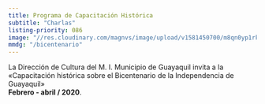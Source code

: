 ```yaml
---
title: Programa de Capacitación Histórica
subtitle: "Charlas"
listing-priority: 086
image: "//res.cloudinary.com/magnvs/image/upload/v1581450700/m8qn0yp1rkaly3wamhej.jpg"
mmdg: "/bicentenario"
---
```

La Dirección de Cultura del M. I. Municipio de Guayaquil invita a la
«Capacitación histórica sobre el Bicentenario de la Independencia de Guayaquil»<br/>**Febrero - abril / 2020**.
